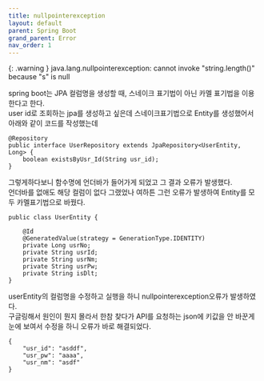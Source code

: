 ```yaml
---
title: nullpointerexception
layout: default
parent: Spring Boot
grand_parent: Error
nav_order: 1
---
```


{: .warning }
java.lang.nullpointerexception: cannot invoke "string.length()" because "s" is null


spring boot는 JPA 컬럼명을 생성할 때, 스네이크 표기법이 아닌 카멜 표기법을 이용한다고 한다.  
user id로 조회하는 jpa를 생성하고 싶은데 스네이크표기법으로 Entity를 생성했어서 아래와 같이 코드를 작성했는데

```
@Repository
public interface UserRepository extends JpaRepository<UserEntity, Long> {
    boolean existsByUsr_Id(String usr_id);
}
```

그렇게하다보니 함수명에 언더바가 들어가게 되었고 그 결과 오류가 발생했다.  
언더바를 없애도 해당 컬럼이 없다 그랬었나 여하튼 그런 오류가 발생하여 Entity를 모두 카멜표기법으로 바꿨다.


```
public class UserEntity {

    @Id
    @GeneratedValue(strategy = GenerationType.IDENTITY)
    private Long usrNo;
    private String usrId;
    private String usrNm;
    private String usrPw;
    private String isDlt;
}
```

userEntity의 컬럼명을 수정하고 실행을 하니 nullpointerexception오류가 발생하였다.  
구글링해서 원인이 뭔지 몰라서 한참 찾다가 API를 요청하는 json에 키값을 안 바꾼게 눈에 보여서 수정을 하니
오류가 바로 해결되었다.


```
{
    "usr_id": "asddf",
    "usr_pw": "aaaa",
    "usr_nm": "asdf"
}
```
